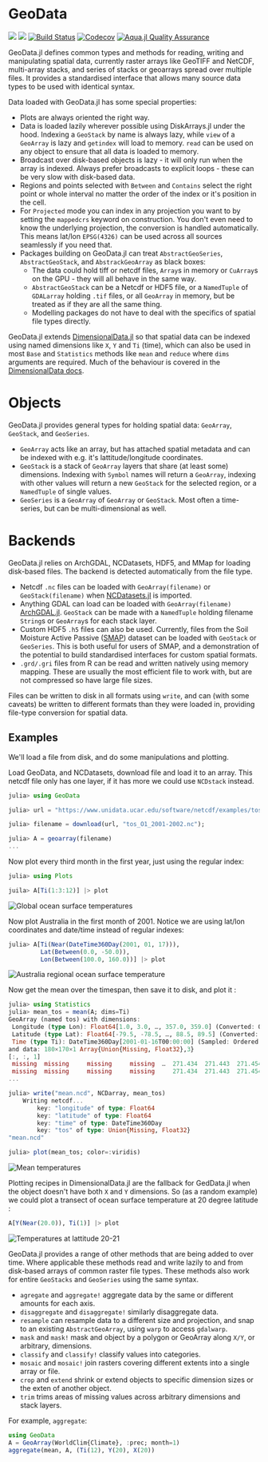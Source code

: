 # GeoData

[![](https://img.shields.io/badge/docs-stable-blue.svg)](https://rafaqz.github.io/GeoData.jl/stable)
[![](https://img.shields.io/badge/docs-dev-blue.svg)](https://rafaqz.github.io/GeoData.jl/dev)
[![Build Status](https://travis-ci.com/rafaqz/GeoData.jl.svg?branch=master)](https://travis-ci.com/rafaqz/GeoData.jl)
[![Codecov](https://codecov.io/gh/rafaqz/GeoData.jl/branch/master/graph/badge.svg)](https://codecov.io/gh/rafaqz/GeoData.jl)
[![Aqua.jl Quality Assurance](https://img.shields.io/badge/Aquajl-%F0%9F%8C%A2-aqua.svg)](https://github.com/JuliaTesting/Aqua.jl)

GeoData.jl defines common types and methods for reading, writing and
manipulating spatial data, currently raster arrays like GeoTIFF and NetCDF,
multi-array stacks, and series of stacks or geoarrays spread over multiple files.
It provides a standardised interface that allows many source data types to be
used with identical syntax.

Data loaded with GeoData.jl has some special properties:

- Plots are always oriented the right way.
- Data is loaded lazily wherever possible using DiskArrays.jl under the hood.
  Indexing a `GeoStack` by name is always lazy, while `view` of a `GeoArray` is
  lazy and `getindex` will load to memory. `read` can be used on any 
  object to ensure that all data is loaded to memory.
- Broadcast over disk-based objects is lazy - it will only run when the array is indexed.
    Always prefer broadcasts to explicit loops - these can be very slow with
    disk-based data.
- Regions and points selected with `Between` and `Contains` select the right
  point or whole interval no matter the order of the index or it's position in
  the cell.
- For `Projected` mode you can index in any projection you want to by setting
  the `mappedcrs` keyword on construction. You don't even need to know the
  underlying projection, the conversion is handled automatically. This means
  lat/lon `EPSG(4326)` can be used across all sources seamlessly if you need
  that.
- Packages building on GeoData.jl can treat `AbstractGeoSeries`,
  `AbstractGeoStack`, and `AbstrackGeoArray` as black boxes:
  - The data could hold tiff or netcdf files, `Array`s in memory or `CuArray`s
    on the GPU - they will all behave in the same way.
  - `AbstractGeoStack` can be a Netcdf or HDF5 file, or a `NamedTuple` of
    `GDALarray` holding `.tif` files, or all `GeoArray` in memory, but be
    treated as if they are all the same thing.
  - Modelling packages do not have to deal with the specifics of spatial file
    types directly.

GeoData.jl extends
[DimensionalData.jl](https://github.com/rafaqz/DimensionalData.jl) so that
spatial data can be indexed using named dimensions like `X`, `Y` and `Ti`
(time), which can also be used in most `Base` and `Statistics` methods like
`mean` and `reduce` where `dims` arguments are required. Much of the behaviour
is covered in the [DimensionalData
docs](https://rafaqz.github.io/DimensionalData.jl/stable/).



# Objects

GeoData.jl provides general types for holding spatial data: `GeoArray`,
`GeoStack`, and `GeoSeries`. 

- `GeoArray` acts like an array, but has attached spatial metadata and can be
  indexed with e.g. it's lattitude/longitude coordinates.
- `GeoStack` is a stack of `GeoArray` layers that share (at least some)
  dimensions. Indexing with `Symbol` names will return a `GeoArray`, indexing
  with other values will return a new `GeoStack` for the selected region, or a
  `NamedTuple` of single values.
- `GeoSeries` is a `GeoArray` of `GeoArray` or `GeoStack`. Most often a
  time-series, but can be multi-dimensional as well.


# Backends

GeoData.jl relies on ArchGDAL, NCDatasets, HDF5, and MMap for loading
disk-based files. The backend is detected automatically from the file type.

- Netcdf `.nc` files can be loaded with `GeoArray(filename)` or
  `GeoStack(filename)` when
  [NCDatasets.jl](https://github.com/Alexander-Barth/NCDatasets.jl) is imported.
- Anything GDAL can load can be loaded with `GeoArray(filename)`
  [ArchGDAL.jl](https://github.com/yeesian/ArchGDAL.jl). `GeoStack` can be made
  with a `NamedTuple` holding filename `String`s or `GeoArray`s for each stack
  layer.
- Custom HDF5 `.h5` files can also be used. Currently, files from the Soil
  Moisture Active Passive ([SMAP](https://smap.jpl.nasa.gov/)) dataset can be
  loaded with `GeoStack` or `GeoSeries`. This is both useful for users of SMAP,
  and a demonstration of the potential to build standardised interfaces for
  custom spatial formats.
- `.grd/.gri` files from R can be read and written natively using memory mapping.
  These are usually the most efficient file to work with, but are not compressed
  so have large file sizes.

Files can be written to disk in all formats using `write`, and can (with some
caveats) be written to different formats than they were loaded in, providing
file-type conversion for spatial data.


## Examples

We'll load a file from disk, and do some manipulations and plotting.

Load GeoData, and NCDatasets, download file and load it to 
an array. This netcdf file only has one layer, if it has more we 
could use `NCDstack` instead.

```julia
julia> using GeoData

julia> url = "https://www.unidata.ucar.edu/software/netcdf/examples/tos_O1_2001-2002.nc";

julia> filename = download(url, "tos_O1_2001-2002.nc");

julia> A = geoarray(filename)
...
```

Now plot every third month in the first year, just using the regular index:

```julia
julia> using Plots

juila> A[Ti(1:3:12)] |> plot
```

![Global ocean surface temperatures](https://raw.githubusercontent.com/rafaqz/GeoData.jl/media/four_pane_map.png)

Now plot Australia in the first month of 2001. Notice we are using lat/lon coordinates 
and date/time instead of regular indexes:

```julia
julia> A[Ti(Near(DateTime360Day(2001, 01, 17))), 
         Lat(Between(0.0, -50.0)), 
         Lon(Between(100.0, 160.0))] |> plot
```

![Australia regional ocean surface temperature](https://raw.githubusercontent.com/rafaqz/GeoData.jl/media/aus.png)

Now get the mean over the timespan, then save it to disk, and plot it :

```julia
julia> using Statistics
julia> mean_tos = mean(A; dims=Ti)
GeoArray (named tos) with dimensions:
 Longitude (type Lon): Float64[1.0, 3.0, …, 357.0, 359.0] (Converted: Ordered Regular Intervals)
 Latitude (type Lat): Float64[-79.5, -78.5, …, 88.5, 89.5] (Converted: Ordered Regular Intervals)
 Time (type Ti): DateTime360Day[2001-01-16T00:00:00] (Sampled: Ordered Irregular Points)
and data: 180×170×1 Array{Union{Missing, Float32},3}
[:, :, 1]
 missing  missing     missing     missing  …  271.434  271.443  271.454
 missing  missing     missing     missing     271.434  271.443  271.454
...

julia> write("mean.ncd", NCDarray, mean_tos)
    Writing netcdf...
        key: "longitude" of type: Float64
        key: "latitude" of type: Float64
        key: "time" of type: DateTime360Day
        key: "tos" of type: Union{Missing, Float32}
"mean.ncd"

julia> plot(mean_tos; color=:viridis) 
```

![Mean temperatures](https://raw.githubusercontent.com/rafaqz/GeoData.jl/media/mean.png)

Plotting recipes in DimensionalData.jl are the fallback for GedData.jl when 
the object doesn't have both `X` and `Y` dimensions. So (as a random example) we 
could plot a transect of ocean surface temperature at 20 degree latitude :

```julia
A[Y(Near(20.0)), Ti(1)] |> plot
```

![Temperatures at lattitude 20-21](https://raw.githubusercontent.com/rafaqz/GeoData.jl/media/lat_20.png)


GeoData.jl provides a range of other methods that are being added to over time.
Where applicable these methods read and write lazily to and from disk-based
arrays of common raster file types. These methods also work for entire
`GeoStacks` and `GeoSeries` using the same syntax.

- `agregate` and `aggregate!` aggregate data by the same or different amounts for each axis.
- `disaggregate` and `disaggregate!` similarly disaggregate data.
- `resample` can resample data to a different size and projection, and snap to
    an existing `AbstractGeoArray`, using `warp` to access `gdalwarp`.
- `mask` and `mask!` mask and object by a polygon or GeoArray along `X/Y`, or
    arbitrary, dimensions.
- `classify` and  `classify!` classify values into categories.
- `mosaic` and `mosaic!` join rasters covering different extents into a single
    array or file.
- `crop` and `extend` shrink or extend objects to specific dimension sizes or
    the exten of another object.
- `trim` trims areas of missing values across arbitrary dimensions and stack layers.

For example, `aggregate`:

```julia
using GeoData
A = GeoArray(WorldClim{Climate}, :prec; month=1)
aggregate(mean, A, (Ti(12), Y(20), X(20))
```
